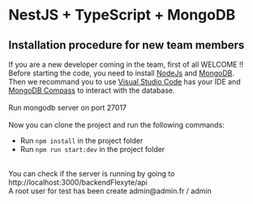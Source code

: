 # NestJS + TypeScript + MongoDB

## Installation procedure for new team members

If you are a new developer coming in the team, first of all WELCOME !!
<br/>
Before starting the code, you need to install [NodeJs](https://nodejs.org/en) and [MongoDB](ttps://www.mongodb.com/docs/manual/installation/).
<br/>
Then we recommand you to use [Visual Studio Code](https://code.visualstudio.com/) has your IDE and [MongoDB Compass](https://www.mongodb.com/products/compass) to interact with the database.
<br/>
<br>
Run mongodb server on port 27017
<br/>
<br>
Now you can clone the project and run the following commands:
  - Run `npm install` in the project folder
  - Run `npm run start:dev` in the project folder
<br/>
You can check if the server is running by going to http://localhost:3000/backendFlexyte/api
<br>
A root user for test has been create admin@admin.fr / admin
<br/>

